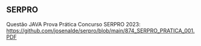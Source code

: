 ## SERPRO

Questão JAVA Prova Prática Concurso SERPRO 2023: https://github.com/josenalde/serpro/blob/main/874_SERPRO_PRATICA_001.PDF
